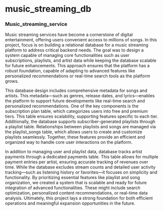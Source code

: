 # music_streaming_db
### Music_streaming_service

Music streaming services have become a cornerstone of digital entertainment, offering users convenient access to millions of songs.
In this project, focus is on building a relational database for a music streaming platform to address critical backend needs. 
The goal was to design a system capable of managing core functionalities such as user subscriptions, playlists, and artist data while keeping the database scalable for future enhancements. 
This approach ensures that the platform has a robust foundation, capable of adapting to advanced features like personalized recommendations or real-time search tools as the platform grows.

This database design includes comprehensive metadata for songs and artists. This metadata—such as genres, release dates, and lyrics—enables the platform to support future developments like real-time search and personalized recommendations. 
One of the key components is the subscription plan table, which categorizes users into free and premium tiers. 
This table ensures scalability, supporting features specific to each tier. 
Additionally, the database supports subscriber-generated playlists through a playlist table. 
Relationships between playlists and songs are managed via the playlist_songs table, which allows users to create and customize playlists seamlessly. 
Together, these features provide an efficient and organized way to handle core user interactions on the platform.

In addition to managing user and playlist data,  database tracks artist payments through a dedicated payments table. 
This table allows for multiple payment entries per artist, ensuring accurate tracking of revenues over time. 
While the database excludes stream counts and detailed user activity tracking—such as listening history or favorites—it focuses on simplicity and functionality. 
By prioritizing essential features like playlist and song organization, we created a system that is scalable and ready for future integration of advanced functionalities. 
These might include search optimization, personalized content recommendations, or real-time data analysis. 
Ultimately, this project lays a strong foundation for both efficient operations and meaningful expansion opportunities in the future.

